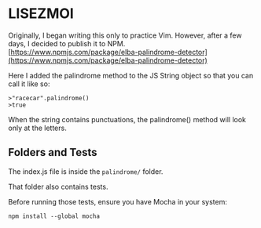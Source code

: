 # LISEZMOI

Originally, I began writing this only to practice Vim. However, after a few days, I decided to publish it to NPM. 
[https://www.npmjs.com/package/elba-palindrome-detector](https://www.npmjs.com/package/elba-palindrome-detector)

Here I added the palindrome method to the JS String object so that you can call it like so:

```
>"racecar".palindrome()
>true
```

When the string contains punctuations, the palindrome() method will look only at the letters.

## Folders and Tests
The index.js file is inside the `palindrome/` folder.

That folder also contains tests.

Before running those tests, ensure you have Mocha in your system:
```
npm install --global mocha
```

